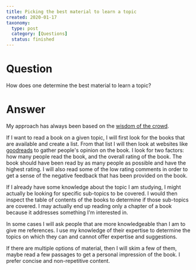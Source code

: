 ```yaml
---
title: Picking the best material to learn a topic
created: 2020-01-17
taxonomy:
  type: post
  category: [Questions]
  status: finished
---
```


# Question
How does one determine the best material to learn a topic?

# Answer
My approach has always been based on the [wisdom of the crowd](https://en.wikipedia.org/wiki/Wisdom_of_the_crowd).

If I want to read a book on a given topic, I will first look for the books that are available and create a list. From that list I will then look at websites like [goodreads](https://www.goodreads.com/) to gather people's opinion on the book. I look for two factors: how many people read the book, and the overall rating of the book. The book should have been read by as many people as possible and have the highest rating. I will also read some of the low rating comments in order to get a sense of the negative feedback that has been provided on the book.

If I already have some knowledge about the topic I am studying, I might actually be looking for specific sub-topics to be covered. I would then inspect the table of contents of the books to determine if those sub-topics are covered. I may actually end up reading only a chapter of a book because it addresses something I'm interested in.

In some cases I will ask people that are more knowledgeable than I am to give me references. I use my knowledge of their expertise to determine the topics on which they can and cannot offer expertise and suggestions.

If there are multiple options of material, then I will skim a few of them, maybe read a few passages to get a personal impression of the book. I prefer concise and non-repetitive content.
